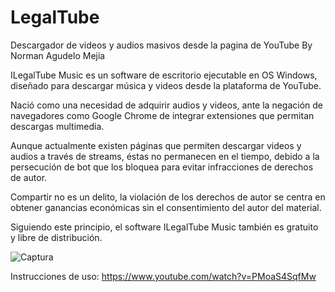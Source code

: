 # LegalTube
 Descargador de videos y audios masivos desde la pagina de YouTube By Norman Agudelo Mejia

ILegalTube Music es un software de escritorio ejecutable en OS Windows, diseñado para descargar música y videos desde la plataforma de YouTube.

Nació como una necesidad de adquirir audios y videos, ante la negación de navegadores como Google Chrome de integrar extensiones que permitan descargas multimedia.

Aunque actualmente existen páginas que permiten descargar videos y audios a través de streams, éstas no permanecen en el tiempo, debido a la persecución de bot que los bloquea para evitar infracciones de derechos de autor.

Compartir no es un delito, la violación de los derechos de autor se centra en obtener ganancias económicas sin el consentimiento del autor del material.

Siguiendo este principio, el software ILegalTube Music también es gratuito y libre de distribución.

![Captura](https://user-images.githubusercontent.com/63974062/184558291-b022a468-13db-4e0d-89b3-8c940139012e.PNG)

Instrucciones de uso: 
https://www.youtube.com/watch?v=PMoaS4SqfMw
